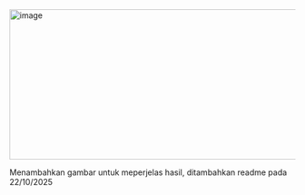 <img width="612" height="265" alt="image" src="https://github.com/user-attachments/assets/5ce586a1-3c24-4fbe-8a1e-8fc846ba27f3" />


Menambahkan gambar untuk meperjelas hasil, ditambahkan readme pada 22/10/2025
